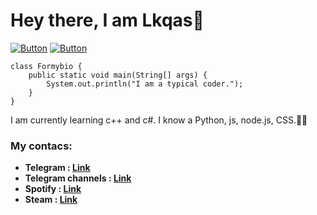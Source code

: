 # Hey there, I am Lkqas💫

[![Button](https://badgen.net/badge/UltimateTool/UltimateTool/blue?icon=github&label)](https://github.com/lkqas/UltimateTool) 
[![Button](https://badgen.net/badge/telegram/telegram/blue?icon=telegram&label)](https://t.me/lkqas1337)

```
class Formybio {
    public static void main(String[] args) {
        System.out.println("I am a typical coder."); 
    }
}
```
I am currently learning c++ and c#. I know a Python, js, node.js, CSS.👨‍💻 

### My contacs:
+ **Telegram : [Link](https://t.me/lkqas)**
+ **Telegram channels : [Link](https://t.me/bruhnet)**
+ **Spotify : [Link](https://open.spotify.com/user/31gzx3m6zejjlhf4vhlsgm5ci77q?si=de4fc781dd56488f)**
+ **Steam : [Link](https://steamcommunity.com/profiles/76561198418111884)**

